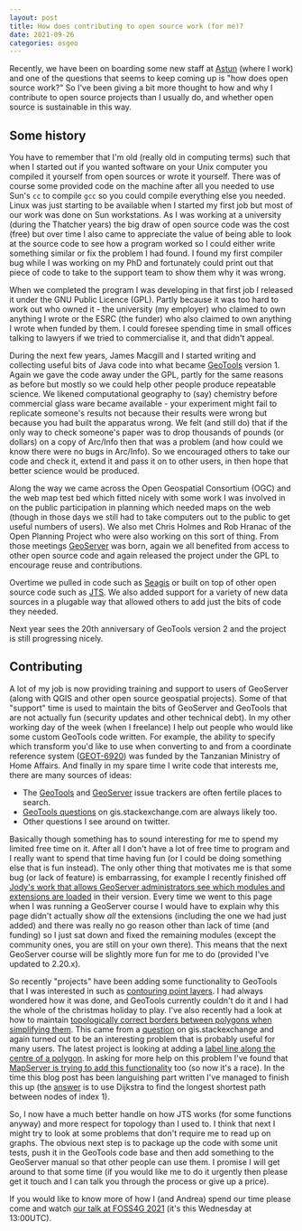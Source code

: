 ```yaml
---
layout: post
title: How does contributing to open source work (for me)?
date: 2021-09-26
categories: osgeo
---
```



Recently, we have been on boarding some new staff at [Astun](https://www.astuntechnology.com/) (where I work) and one of the questions that seems to keep coming up is "how does open source work?" So I've been giving a bit more thought to how and why I contribute to open source projects than I usually do, and whether open source is sustainable in this way.

## Some history

You have to remember that I'm old (really old in computing terms) such that when I started out if you wanted software on your Unix computer you compiled it yourself from open sources or wrote it yourself. There was of course some provided code on the machine after all you needed to use Sun's `cc` to compile `gcc` so you could compile everything else you needed. Linux was just starting to be available when I started my first job but most of our work was done on Sun workstations. As I was working at a university (during the Thatcher years) the big draw of open source code was the cost (free) but over time I also came to appreciate the value of being able to look at the source code to see how a program worked so I could either write something similar or fix the problem I had found. I found my first compiler bug while I was working on my PhD and fortunately could print out that piece of code to take to the support team to show them why it was wrong.

When we completed the program I was developing in that first job I released it under the GNU Public Licence (GPL). Partly because it was too hard to work out who owned it - the university (my employer) who claimed to own anything I wrote or the ESRC (the funder) who also claimed to own anything I wrote when funded by them. I could foresee spending time in small offices talking to lawyers if we tried to commercialise it, and that didn't appeal.

During the next few years, James Macgill and I started writing and collecting useful bits of Java code into what became [GeoTools](https://geotools.org) version 1. Again we gave the code away under the GPL, partly for the same reasons as before but mostly so we could help other people produce repeatable science. We likened computational geography to (say) chemistry before commercial glass ware became available - your experiment might fail to replicate someone's results not because their results were wrong but because you had built the apparatus wrong. We felt (and still do) that if the only way to check someone's paper was to drop thousands of pounds (or dollars) on a copy of Arc/Info then that was a problem (and how could we know there were no bugs in Arc/Info). So we encouraged others to take our code and check it, extend it and pass it on to other users, in then hope that better science would be produced.

Along the way we came across the Open Geospatial Consortium (OGC) and the web map test bed which fitted nicely with some work I was involved in on the public participation in planning which needed maps on the web (though in those days we still had to take computers out to the public to get useful numbers of users). We also met Chris Holmes and Rob Hranac of the Open Planning Project who were also working on this sort of thing. From those meetings [GeoServer](https://geoserver.org) was born, again we all benefited from access to other open source code and again released the project under the GPL to encourage reuse and contributions. 

Overtime we pulled in code such as [Seagis](https://web.archive.org/web/20120123115547/http://www.geotoolkit.org:80/history.html) or built on top of other open source code such as [JTS](https://projects.eclipse.org/projects/locationtech.jts). We also added support for a variety of new data sources in a plugable way that allowed others to add just the bits of code they needed.

Next year sees the 20th anniversary of GeoTools version 2 and the project is still progressing nicely. 

## Contributing

A lot of my job is now providing training and support to users of GeoServer (along with QGIS and other open source geospatial projects). Some of that "support" time is used to maintain the bits of GeoServer and GeoTools that are not actually fun (security updates and other technical debt). In my other working day of the week (when I freelance) I help out people who would like some custom GeoTools code written. For example, the ability to specify which transform you'd like to use when converting to and from a coordinate reference system ([GEOT-6920](https://osgeo-org.atlassian.net/browse/GEOT-6920)) was funded by the Tanzanian Ministry of Home Affairs. And finally in my spare time I write code that interests me, there are many sources of ideas:

+ The [GeoTools](https://osgeo-org.atlassian.net/jira/software/c/projects/GEOT/issues) and [GeoServer](https://osgeo-org.atlassian.net/jira/software/c/projects/GEOS/issues) issue trackers are often fertile places to search.
+ [GeoTools questions](https://gis.stackexchange.com/questions/tagged/geotools) on gis.stackexchange.com are always likely too.
+ Other questions I see around on twitter.

Basically though something has to sound interesting for me to spend my limited free time on it. After all I don't have a lot of free time to program and I really want to spend that time having fun (or I could be doing something else that is fun instead). The only other thing that motivates me is that some bug (or lack of feature) is embarrassing, for example I recently finished off [Jody's work that allows GeoServer administrators see which modules and extensions are loaded](https://osgeo-org.atlassian.net/browse/GEOS-10067) in their version. Every time we went to this page when I was running a GeoServer course I would have to explain why this page didn't actually show *all* the extensions (including the one we had just added) and there was really no go reason other than lack of time (and funding) so I just sat down and fixed the remaining modules (except the community ones, you are still on your own there). This means that the next GeoServer course will be slightly more fun for me to do (provided I've updated to 2.20.x).

So recently "projects" have been adding some functionality to GeoTools that I was interested in such as [contouring point layers](https://blog.ianturton.com/geotools/2020/12/24/contours.html). I had always wondered how it was done, and GeoTools currently couldn't do it and I had the whole of the christmas holiday to play. I've also recently had a look at how to maintain [topologically correct borders between polygons when simplifying them](https://blog.ianturton.com/geotools/2021/08/23/Topological-Adventures.html). This came from a [question](https://gis.stackexchange.com/q/407860/79) on gis.stackexchange and again turned out to be an interesting problem that is probably useful for many users. The latest project is looking at adding a [label line along the centre of a polygon](https://blog.ianturton.com/geotools/2021/08/23/Skeletons.html). In asking for more help on this problem I've found that [MapServer is trying to add this functionality](https://github.com/MapServer/MapServer/pull/5854) too (so now it's a race). In the time this blog post has been languishing part written I've managed to finish this up (the [answer](https://gis.stackexchange.com/a/411926/79) is to use Dijkstra to find the longest shortest path between nodes of index 1).

So, I now have a much better handle on how JTS works (for some functions anyway) and more respect for topology than I used to. I think that next I might try to look at some problems that don't require me to read up on graphs. The obvious next step is to package up the code with some unit tests, push it in the GeoTools code base and then add something to the GeoServer manual so that other people can use them. I promise I will get around to that some time (if you would like me to do it urgently then please get it touch and I can talk you through the process or give up a price).

If you would like to know more of how I (and Andrea) spend our time please come and watch [our talk at FOSS4G 2021](https://2021-foss4g.venueless.events/schedule/talks/VCGQZX) (it's this Wednesday at 13:00UTC). 
